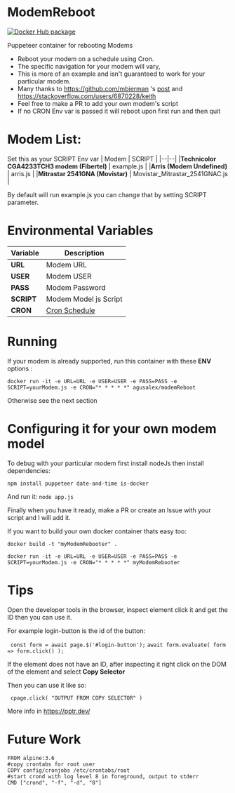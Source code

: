 # ModemReboot

[![Docker Hub package][dockerhub-badge]][dockerhub-link]

[dockerhub-badge]: https://img.shields.io/badge/images%20on-Docker%20Hub-blue.svg
[dockerhub-link]: https://hub.docker.com/repository/docker/agusalex/modem_reboot "Docker Hub Image"

Puppeteer container for rebooting Modems
 - Reboot your modem on a schedule using Cron.
 - The specific navigation for your modem will vary, 
 - This is more of an example and isn't guaranteed to work for your particular modem.
 - Many thanks to https://github.com/mbierman 's [post](https://gist.github.com/mbierman/5b3e671fa4e848eec899ff486d0cdc26)
  and https://stackoverflow.com/users/6870228/keith 
 - Feel free to make a PR to add your own modem's script
 - If no CRON Env var is passed it will reboot upon first run and then quit
 
# Modem List:
Set this as your SCRIPT Env var
| Modem | SCRIPT  |
|--|--|
|**Technicolor CGA4233TCH3 modem (Fibertel)**  | example.js |
|**Arris (Modem Undefined)**  | arris.js |
|**Mitrastar 2541GNA (Movistar)**  | Movistar_Mitrastar_2541GNAC.js |
 
By default will run example.js you can change that by setting SCRIPT parameter.

# Environmental Variables
| Variable |Description  |
|--|--|
|**URL**  | Modem URL |
|**USER**  | Modem USER |
|**PASS**  | Modem Password |
|**SCRIPT**  | Modem Model js Script |
|**CRON**  | [Cron Schedule](https://crontab.guru/) |


# Running
If your modem is already supported, run this container  with these **ENV** options : 

```docker run -it -e URL=URL -e USER=USER -e PASS=PASS -e SCRIPT=yourModem.js -e CRON="* * * * *" agusalex/modemReboot ```

Otherwise see the next section

# Configuring it for your own modem model

To debug with your particular modem first install nodeJs then install dependencies:

```npm install puppeteer date-and-time is-docker  ```

And run it:
```node app.js```

Finally when you have it ready, make a PR or create an Issue with your script and I will add it.

If you want to build your own docker container thats easy too:

```docker build -t "myModemRebooter" .```

```docker run -it -e URL=URL -e USER=USER -e PASS=PASS -e SCRIPT=yourModem.js -e CRON="* * * * *" myModemRebooter ```

# Tips
Open the developer tools in the browser, inspect element click it and get the ID then you can use it.

For example login-button is the id of the button:

``` const form = await page.$('#login-button');```
   ``` await form.evaluate( form => form.click() ); ```
   
If the element does not have an ID, after inspecting it right click on the DOM of the element and select **Copy Selector**

Then you can use it like so:

``` cpage.click( "OUTPUT FROM COPY SELECTOR" )```

More info in https://pptr.dev/
# Future Work
```
FROM alpine:3.6 
#copy crontabs for root user 
COPY config/cronjobs /etc/crontabs/root 
#start crond with log level 8 in foreground, output to stderr 
CMD ["crond", "-f", "-d", "8"]
```
